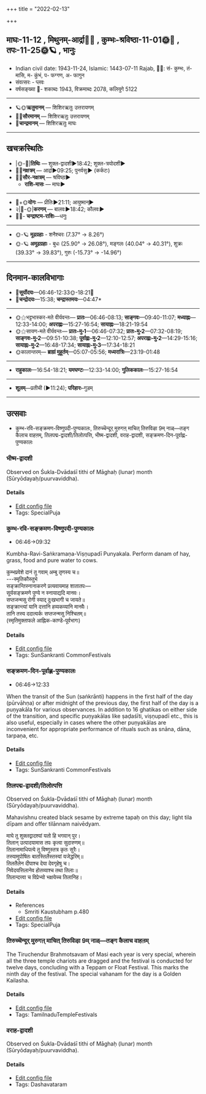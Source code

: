 +++
title = "2022-02-13"

+++
## माघः-11-12  ,  मिथुनम्-आर्द्रा🌛🌌  ,  कुम्भः-श्रविष्ठा-11-01🌞🌌  ,  तपः-11-25🌞🪐  ,  भानुः
- Indian civil date: 1943-11-24, Islamic: 1443-07-11 Rajab, 🌌🌞: सं- कुम्भः, तं- मासि, म- कुंभं, प- फग्गण, अ- फागुन
- संवत्सरः - प्लवः
- वर्षसङ्ख्या 🌛- शकाब्दः 1943, विक्रमाब्दः 2078, कलियुगे 5122
___________________
- 🪐🌞**ऋतुमानम्** — शिशिरऋतुः उत्तरायणम्
- 🌌🌞**सौरमानम्** — शिशिरऋतुः उत्तरायणम्
- 🌛**चान्द्रमानम्** — शिशिरऋतुः माघः
___________________


## खचक्रस्थितिः
- |🌞-🌛|**तिथिः** — शुक्ल-द्वादशी►18:42; शुक्ल-त्रयोदशी►  
- 🌌🌛**नक्षत्रम्** — आर्द्रा►09:25; पुनर्वसुः► (कर्कटः)  
- 🌌🌞**सौर-नक्षत्रम्** — श्रविष्ठा►  
  - **राशि-मासः** — माघः► 
___________________
- 🌛+🌞**योगः** — प्रीतिः►21:11; आयुष्मान्►  
- २|🌛-🌞|**करणम्** — बालवः►18:42; कौलवः►  
- 🌌🌛- **चन्द्राष्टम-राशिः**—धनुः  
___________________
- 🌞-🪐 **मूढग्रहाः** - शनैश्चरः (7.37° → 8.26°)
- 🌞-🪐 **अमूढग्रहाः** - बुधः (25.90° → 26.08°), मङ्गलः (40.04° → 40.31°), शुक्रः (39.33° → 39.83°), गुरुः (-15.73° → -14.96°)
___________________


## दिनमान-कालविभागाः
- 🌅**सूर्योदयः**—06:46-12:33🌞️-18:21🌇  
- 🌛**चन्द्रोदयः**—15:38; **चन्द्रास्तमयः**—04:47*  
___________________
- 🌞⚝भट्टभास्कर-मते वीर्यवन्तः— **प्रातः**—06:46-08:13; **साङ्गवः**—09:40-11:07; **मध्याह्नः**—12:33-14:00; **अपराह्णः**—15:27-16:54; **सायाह्नः**—18:21-19:54  
- 🌞⚝सायण-मते वीर्यवन्तः— **प्रातः-मु॰1**—06:46-07:32; **प्रातः-मु॰2**—07:32-08:19; **साङ्गवः-मु॰2**—09:51-10:38; **पूर्वाह्णः-मु॰2**—12:10-12:57; **अपराह्णः-मु॰2**—14:29-15:16; **सायाह्नः-मु॰2**—16:48-17:34; **सायाह्नः-मु॰3**—17:34-18:21  
- 🌞कालान्तरम्— **ब्राह्मं मुहूर्तम्**—05:07-05:56; **मध्यरात्रिः**—23:19-01:48  
___________________
- **राहुकालः**—16:54-18:21; **यमघण्टः**—12:33-14:00; **गुलिककालः**—15:27-16:54  
___________________
- **शूलम्**—प्रतीची (►11:24); **परिहारः**–गुडम्  
___________________

## उत्सवाः
- कुम्भ-रवि-सङ्क्रमण-विष्णुपदी-पुण्यकालः, तिरुच्चॆन्दूर् मुरुगऩ् माचित् तिरुविऴा 9म् नाळ्—तङ्ग कैलाच वाहऩम्, तिलपद्म-द्वादशी/तिलोत्पत्ति, भीष्म-द्वादशी, वराह-द्वादशी, सङ्क्रमण-दिन-पूर्वाह्ण-पुण्यकालः
### भीष्म-द्वादशी

Observed on Śukla-Dvādaśī tithi of Māghaḥ (lunar) month (Sūryōdayaḥ/puurvaviddha). 



#### Details
- [Edit config file](https://github.com/jyotisham/adyatithi/blob/master/mahApuruSha/xatra/lunar_month/tithi/11/12/bhISma-dvAdazI.toml)
- Tags: SpecialPuja


### कुम्भ-रवि-सङ्क्रमण-विष्णुपदी-पुण्यकालः
- 06:46→09:32



Kumbha-Ravi-Saṅkramaṇa-Viṣṇupadī Punyakala. Perform danam of hay, grass, food and pure water to cows.

कुम्भप्रवेशे दानं तु गवाम् अम्बु तृणस्य च॥  
---स्मृतिकौस्तुभे  
सङ्क्रान्तिस्नानाकरणे प्रत्यवायमाह शातातपः—  
सूर्यसङ्क्रमणे पुण्ये न स्नायाद्यदि मानवः।  
सप्तजन्मसु रोगी स्याद् दुःखभागी च जायते॥  
सङ्क्रान्त्यां यानि दत्तानि हव्यकव्यानि मानवैः।  
तानि तस्य ददात्यर्कः सप्तजन्मसु निश्चितम्॥  
(स्मृतिमुक्ताफले आह्निक-काण्डे-पूर्वभागः)



#### Details
- [Edit config file](https://github.com/jyotisham/adyatithi/blob/master/time_focus/sankrAnti/description_only/kumbha-ravi-saGkramaNa-viSNupadI-puNyakAlaH.toml)
- Tags: SunSankranti CommonFestivals


### सङ्क्रमण-दिन-पूर्वाह्ण-पुण्यकालः
- 06:46→12:33



When the transit of the Sun (saṅkrānti) happens in the first half of the day (pūrvāhṇa) or after midnight of the previous day, the first half of the day is a puṇyakāla for various observances. In addition to 16 ghatikas on either side of the transition, and specific puṇyakālas like ṣaḍaśīti, viṣṇupadī etc., this is also useful, especially in cases where the other puṇyakālas are inconvenient for appropriate performance of rituals such as snāna, dāna, tarpaṇa, etc.

#### Details
- [Edit config file](https://github.com/jyotisham/adyatithi/blob/master/time_focus/sankrAnti/description_only/saGkramaNa-dina-pUrvAhNa-puNyakAlaH.toml)
- Tags: SunSankranti CommonFestivals


### तिलपद्म-द्वादशी/तिलोत्पत्ति

Observed on Śukla-Dvādaśī tithi of Māghaḥ (lunar) month (Sūryōdayaḥ/puurvaviddha). 

Mahavishnu created black sesame by extreme tapaḥ on this day; light tila dīpam and offer tilānnam naivēdyam.

माघे तु शुक्लद्वादश्यां यतो हि भगवान् पुर।  
तिलान् उत्पादयामास तपः कृत्वा सुदारुणम्॥  
तिलानामाधिपत्ये तु विष्णुस्तत्र कृतः सुरैः।  
तस्यामुपोषितः बातस्तिलैस्तस्यां यजेद्धरिम्॥  
तिलतैलेन दीपाश्च देया देवगृहेषु च।  
निवेदयत्तिलानेव होतव्याश्च तथा तिलाः॥  
तिलान्दत्त्वा च विप्रेभ्यो भक्षयेच्च तिलानिह।



#### Details
- References
  - Smriti Kaustubham p.480
- [Edit config file](https://github.com/jyotisham/adyatithi/blob/master/general/lunar_month/tithi/11/12/tilapadma-dvAdazI_or_tilOtpatti.toml)
- Tags: SpecialPuja


### तिरुच्चॆन्दूर् मुरुगऩ् माचित् तिरुविऴा 9म् नाळ्—तङ्ग कैलाच वाहऩम्



The Tiruchendur Brahmotsavam of Masi each year is very special, wherein all the three temple chariots are dragged and the festival is conducted for twelve days, concluding with a Teppam or Float Festival. This marks the ninth day of the festival. The special vahanam for the day is a Golden Kailasha.

#### Details
- [Edit config file](https://github.com/jyotisham/adyatithi/blob/master/temples/Tamil/relative_event/tiruccendUr_mAcit_tiruvizhA_nir2aivu/offset__-3/tiruccendUr_murugan2_mAcit_tiruvizhA_%23%239%23%23m_nAL%E2%80%94taGga_kailAca_vAhan2am.toml)
- Tags: TamilnaduTempleFestivals


### वराह-द्वादशी

Observed on Śukla-Dvādaśī tithi of Māghaḥ (lunar) month (Sūryōdayaḥ/puurvaviddha). 



#### Details
- [Edit config file](https://github.com/jyotisham/adyatithi/blob/master/devatA/vaiShNava/lunar_month/tithi/11/12/varAha-dvAdazI.toml)
- Tags: Dashavataram


